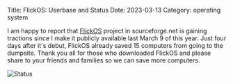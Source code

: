 Title: FlickOS: Userbase and Status
Date: 2023-03-13
Category: operating system

I am happy to report that [FlickOS](https://sourceforge.net/projects/flickos/) project in sourceforge.net is gaining tractions since I make it publicly available last March 9 of this year. Just four days after it's debut, FlickOS already saved 15 computers from going to the dumpsite. Thank you all for those who downloaded FlickOS and please share to your friends and families so we can save more computers. 

![Status](/images/flickos-downloads.png)

